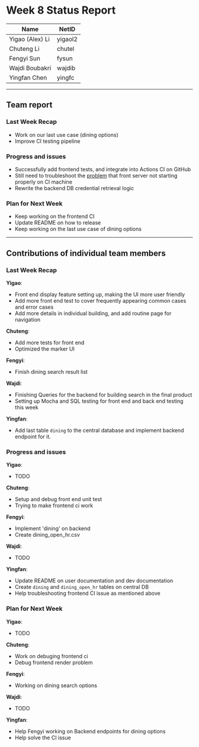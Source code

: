 # Week 8 Status Report

| Name            | NetID   |
| --------------- | ------- |
| Yigao (Alex) Li | yigaol2 |
| Chuteng Li      | chutel  |
| Fengyi Sun      | fysun   |
| Wajdi Boubakri  | wajdib  |
| Yingfan Chen    | yingfc  |

---

## Team report

### Last Week Recap

- Work on our last use case (dining options)
- Improve CI testing pipeline

### Progress and issues

- Successfully add frontend tests, and integrate into Actions CI on GitHub
- Still need to troubleshoot the [problem](https://github.com/yingfc/cse403/issues/6) that front server not starting properly on CI machine
- Rewrite the backend DB credential retrieval logic

### Plan for Next Week

- Keep working on the frontend CI
- Update README on how to release
- Keep working on the last use case of dining options

---

## Contributions of individual team members

### Last Week Recap

**Yigao**:

- Front end display feature setting up, making the UI more user friendly
- Add more front end test to cover frequently appearing common cases and error cases
- Add more details in individual building, and add routine page for navigation

**Chuteng**:

- Add more tests for front end
- Optimized the marker UI

**Fengyi**:

- Finish dining search result list

**Wajdi**:

- Finishing Queries for the backend for building search in the final product
- Setting up Mocha and SQL testing for front end and back end testing this week

**Yingfan**:

- Add last table `dining` to the central database and implement backend endpoint for it.

### Progress and issues

**Yigao**:

- TODO

**Chuteng**:

- Setup and debug front end unit test
- Trying to make frontend ci work

**Fengyi**:

- Implement 'dining' on backend
- Create dining_open_hr.csv

**Wajdi**:

- TODO

**Yingfan**:

- Update README on user documentation and dev documentation
- Create `dining` and `dining_open_hr` tables on central DB
- Help troubleshooting frontend CI issue as mentioned above

### Plan for Next Week

**Yigao**:

- TODO

**Chuteng**:

- Work on debuging frontend ci
- Debug frontend render problem

**Fengyi**:

- Working on dining search options

**Wajdi**:

- TODO

**Yingfan**:

- Help Fengyi working on Backend endpoints for dining options
- Help solve the CI issue
